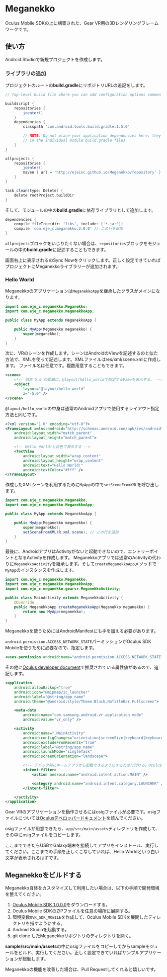 # Meganekko

Oculus Mobile SDKの上に構築された、Gear VR用の3Dレンダリングフレームワークです。

## 使い方

Android Studioで新規プロジェクトを作成します。

### ライブラリの追加

プロジェクトのルートの**build.gradle**にリポジトリURLの追記をします。

```gradle
// Top-level build file where you can add configuration options common to all sub-projects/modules.

buildscript {
    repositories {
        jcenter()
    }
    dependencies {
        classpath 'com.android.tools.build:gradle:1.5.0'

        // NOTE: Do not place your application dependencies here; they belong
        // in the individual module build.gradle files
    }
}

allprojects {
    repositories {
        jcenter()
        maven { url = 'http://ejeinc.github.io/Meganekko/repository' } // この行を追加
    }
}

task clean(type: Delete) {
    delete rootProject.buildDir
}
```

そして、モジュールの中の**build.gradle**に依存ライブラリとして追加します。

```gradle
dependencies {
    compile fileTree(dir: 'libs', include: ['*.jar'])
    compile 'com.eje_c:meganekko:2.0.0' // この行を追加
}
```

`allprojects`ブロックをいじりたくない場合は、`repositories`ブロックをモジュールの中の**build.gradle**に記述することもできます。

画面右上に表示されるのSync Nowをクリックします。正しく設定できていればプロジェクトにMeganekkoライブラリーが追加されます。

### Hello World

Meganekkoのアプリケーションは`MeganekkoApp`を継承したクラスがメインになります。

```java
import com.eje_c.meganekko.Meganekko;
import com.eje_c.meganekko.MeganekkoApp;

public class MyApp extends MeganekkoApp {

    public MyApp(Meganekko meganekko) {
        super(meganekko);
    }
}
```

次に、VRのシーンを作成します。シーンはAndroidのViewを記述するのと似た方法で、XMLを使って記述します。XMLファイルはres/xml/scene.xmlに作成します。
ファイル名は任意です。複数用意することもできます。

```xml:res/xml/scene.xml
<scene>
    <!-- 前方 5.0 の距離に、@layout/hello_worldで指定するViewを表示する。 -->
    <object
        layout="@layout/hello_world"
        z="-5.0" />
</scene>
```

`@layout/hello_world`の中身は通常のAndroidアプリで使用するレイアウト指定方法と同じです。

```xml
<?xml version="1.0" encoding="utf-8"?>
<FrameLayout xmlns:android="http://schemas.android.com/apk/res/android"
    android:layout_width="match_parent"
    android:layout_height="match_parent">

    <!-- Hello World!と白色で表示する -->
    <TextView
        android:layout_width="wrap_content"
        android:layout_height="wrap_content"
        android:text="Hello World!"
        android:textColor="#fff" />
</FrameLayout>
```

作成したXMLシーンを利用するために`MyApp`の中で`setSceneFromXML`を呼び出します。

```java
import com.eje_c.meganekko.Meganekko;
import com.eje_c.meganekko.MeganekkoApp;

public class MyApp extends MeganekkoApp {

    public MyApp(Meganekko meganekko) {
        super(meganekko);
        setSceneFromXML(R.xml.scene); // この行を追加
    }
}
```

最後に、AndroidアプリはActivityがないと起動できないので、エントリーポイントとなるActivityを作成します。
Meganekkoアプリでは通常のActivityの代わりに`MeganekkoActivity`を継承します。そして`createMeganekkoApp`メソッドで`MyApp`のインスタンスを作成します。

```java
import com.eje_c.meganekko.Meganekko;
import com.eje_c.meganekko.MeganekkoApp;
import com.eje_c.meganekko.gearvr.MeganekkoActivity;

public class MainActivity extends MeganekkoActivity {
    @Override
    public MeganekkoApp createMeganekkoApp(Meganekko meganekko) {
        return new MyApp(meganekko);
    }
}
```

Meganekkoを使うためにはAndroidManifestにも手を加える必要があります。

`android.permission.ACCESS_NETWORK_STATE`パーミッションがOculus SDK Mobileを使うために必要なので、指定します。

```xml
<uses-permission android:name="android.permission.ACCESS_NETWORK_STATE" />
```

その他に[Oculus developer document](https://developer.oculus.com/documentation/mobilesdk/latest/concepts/mobile-new-apps-intro/#mobile-native-manifest)で推奨されている属性値があるので、追記します。

```xml
<application
    android:allowBackup="true"
    android:icon="@mipmap/ic_launcher"
    android:label="@string/app_name"
    android:theme="@android:style/Theme.Black.NoTitleBar.Fullscreen">

    <meta-data
        android:name="com.samsung.android.vr.application.mode"
        android:value="vr_only" />

    <activity
        android:name=".MainActivity"
        android:configChanges="orientation|screenSize|keyboard|keyboardHidden"
        android:excludeFromRecents="true"
        android:label="@string/app_name"
        android:launchMode="singleTask"
        android:screenOrientation="landscape">

        <!-- デバッグ時にホームアプリから起動できるようにするために付ける。Oculusストアへリリースする場合は削除する。 -->
        <intent-filter>
            <action android:name="android.intent.action.MAIN" />

            <category android:name="android.intent.category.LAUNCHER" />
        </intent-filter>

    </activity>
</application>
```

Gear VRのアプリケーションを動作させるにはosigファイルが必要です。osigファイルについては[Oculusデベロッパードキュメント](https://developer.oculus.com/osig/)を読んでください。

osigファイルが用意できたら、`app/src/main/assets`ディレクトリを作成して、その中にosigファイルをコピーします。

ここまでできたらUSBでGalaxy端末を接続してアプリをインストール、実行してください。ここまでの手順を正しくこなしていれば、Hello Worldという白い文字が表示されるはずです。

## Meganekkoをビルドする

Meganekko自体をカスタマイズして利用したい場合は、以下の手順で開発環境を整えてください。

1. [Oculus Mobile SDK 1.0.0.0](https://developer.oculus.com/downloads/)をダウンロードする。
2. Oculus Mobile SDKのZIPファイルを任意の場所に展開する。
3. 環境変数`OVR_SDK_MOBILE`を作成して、Oculus Mobile SDKを展開したディレクトリを指すようにする。
4. Android Studioを起動する。
5. git clone したMeganekkoリポジトリのディレクトリを開く。

**sample/src/main/assets**の中にosigファイルをコピーしてからsampleモジュールをビルド、実行してください。正しく設定できていればサンプルアプリケーションが起動します。

Meganekkoの機能を改善した場合は、Pull Requestしてくれると嬉しいです。
